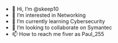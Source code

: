 - 👋 Hi, I’m @skeep10
- 👀 I’m interested in Networking
- 🌱 I’m currently learning Cybersecurity
- 💞️ I’m looking to collaborate on Symantec
- 📫 How to reach me fiver as Paul_255

<!---
skeep10/skeep10 is a ✨ special ✨ repository because its `README.md` (this file) appears on your GitHub profile.
You can click the Preview link to take a look at your changes.
--->
